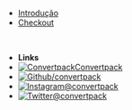 - [Introdução](/)
- [Checkout](checkout)


<br/>

- **Links**
- [![Convertpack](https://convertpack.io/assets/favicon/16x16.png)Convertpack](https://app.convertpack.io/)
- [![Github](https://icongr.am/simple/github.svg?size=16&colored=true)/convertpack](https://github.com/convertpack)
- [![Instagram](https://icongr.am/simple/instagram.svg?size=16&colored=true)@convertpack](https://instagram.com/convertpack)
- [![Twitter](https://icongram.jgog.in/simple/twitter.svg?colored&size=16)@convertpack](http://twitter.com/convertpack)
